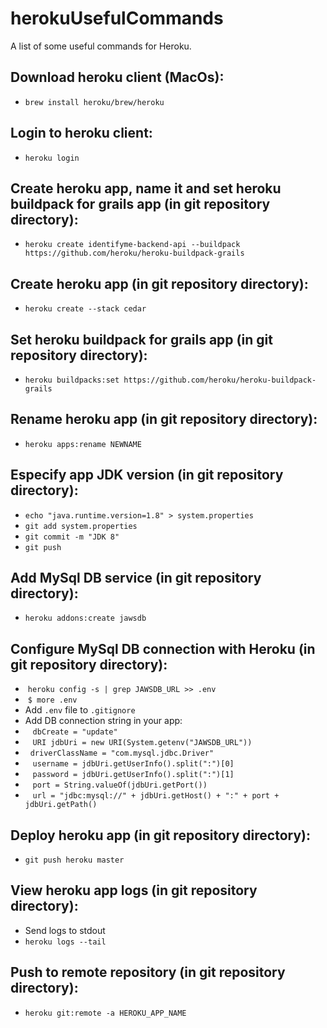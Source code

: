 # herokuUsefulCommands
A list of some useful commands for Heroku.

## Download heroku client (MacOs): 
- `brew install heroku/brew/heroku`

## Login to heroku client: 
- `heroku login`

## Create heroku app, name it and set heroku buildpack for grails app (in git repository directory):
- `heroku create identifyme-backend-api --buildpack https://github.com/heroku/heroku-buildpack-grails`

## Create heroku app (in git repository directory): 
- `heroku create --stack cedar`

## Set heroku buildpack for grails app (in git repository directory): 
- `heroku buildpacks:set https://github.com/heroku/heroku-buildpack-grails`

## Rename heroku app (in git repository directory):
- `heroku apps:rename NEWNAME`

## Especify app JDK version (in git repository directory):
- `echo "java.runtime.version=1.8" > system.properties`
- `git add system.properties`
- `git commit -m "JDK 8"`
- `git push`

## Add MySql DB service (in git repository directory): 
- `heroku addons:create jawsdb`

## Configure MySql DB connection with Heroku (in git repository directory): 
-  `heroku config -s | grep JAWSDB_URL >> .env`
-  `$ more .env`
-  Add `.env` file to `.gitignore`
-  Add DB connection string in your app: 
-    `dbCreate = "update"`
-    `URI jdbUri = new URI(System.getenv("JAWSDB_URL"))`
-    `driverClassName = "com.mysql.jdbc.Driver"`
-    `username = jdbUri.getUserInfo().split(":")[0]`
-    `password = jdbUri.getUserInfo().split(":")[1]`
-    `port = String.valueOf(jdbUri.getPort())`
-    `url = "jdbc:mysql://" + jdbUri.getHost() + ":" + port + jdbUri.getPath()`

## Deploy heroku app (in git repository directory): 
- `git push heroku master`

## View heroku app logs (in git repository directory): 
- Send logs to stdout
- `heroku logs --tail`

## Push to remote repository (in git repository directory):
- `heroku git:remote -a HEROKU_APP_NAME`
